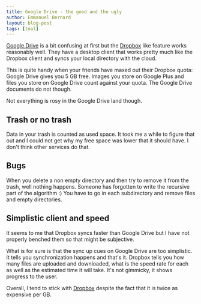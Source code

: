 ```yaml
---
title: Google Drive - the good and the ugly
author: Emmanuel Bernard
layout: blog-post
tags: [tool]
---
```

[Google Drive](http://drive.google.com/) is a bit confusing at first
but the [Dropbox](http://db.tt/JXQsjMt) like feature works reasonably well.
They have a desktop client that works pretty much like the Dropbox
client and syncs your local directory with the cloud.

This is quite handy when your friends have maxed out their Dropbox
quota: Google Drive gives you 5 GB free.
Images you store on Google Plus and files you store on Google
Drive count against your quota. The Google Drive documents do not though.

Not everything is rosy in the Google Drive land though.

## Trash or no trash

Data in your trash is counted as used space. It took me a while to figure
that out and I could not get why my free space was lower that it should
have.
I don't think other services do that.

## Bugs

When you delete a non empty directory and then try to remove it from the trash, well
nothing happens. Someone has forgotten to write the recursive part of the
algorithm :) 
You have to go in each subdirectory and remove files and empty directories.

## Simplistic client and speed

It seems to me that Dropbox syncs faster than Google Drive but I have not
properly benched them so that might be subjective.

What is for sure is that the sync up cues on Google Drive are too simplistic.
It tells you synchronization happens and that's it. Dropbox tells you how many
files are uploaded and downloaded, what is the speed rate for each as well
as the estimated time it will take. It's not gimmicky, it shows progress
to the user.

Overall, I tend to stick with [Dropbox](http://db.tt/JXQsjMt) despite the fact
that it is twice as expensive per GB.
